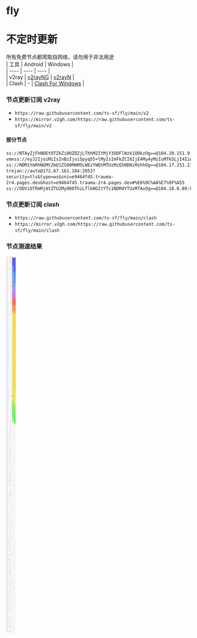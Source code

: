 # fly
# 不定时更新
所有免费节点都爬取自网络，请勿用于非法用途  
|  工具  | Android  | Windows  |  
|  ----  | ----   | ----  |  
| v2ray  | [v2rayNG](https://github.com/2dust/v2rayNG/releases) | [v2rayN](https://github.com/2dust/v2rayN/releases) |  
| Clash  | - | [Clash For Windows](https://github.com/2dust/clashN/releases) | 
  
### 节点更新订阅  v2ray
- `https://raw.githubusercontent.com/ts-sf/fly/main/v2`  
- `https://mirror.v2gh.com/https://raw.githubusercontent.com/ts-sf/fly/main/v2`  

#### 部分节点  
``` 
ss://NTAyZjFhNDEtOTZkZi00ZDZjLThhM2ItMjY3ODFlNzk1ODkzOg==@104.20.151.9:8880#%E6%9C%AA%E7%9F%A52
vmess://eyJ2IjoiMiIsInBzIjoi5pyq55+lMyIsImFkZCI6IjE4My4yMzIuMTk5LjI4IiwicG9ydCI6IjE1NjA1IiwiaWQiOiJhYWFhYWFhYS1hYWFhLWFhYWEtYWFhYS1kYWFhYWFhYWFhYWQiLCJhaWQiOiIwIiwic2N5IjoiYXV0byIsIm5ldCI6InRjcCIsInR5cGUiOiJub25lIiwiaG9zdCI6IiIsInBhdGgiOiIvIiwidGxzIjoiIiwic25pIjoiIiwidGVzdF9uYW1lIjoiMyJ9
ss://NDM1YmRhNGMtZmU1ZS00MmM5LWEzYWQtMTUzMzQ5NDNiMzhhOg==@104.17.251.21:80#%E6%9C%AA%E7%9F%A54
trojan://auto@172.67.161.104:2053?security=tls&type=ws&sni=e9464f45.trauma-2r4.pages.dev&host=e9464f45.trauma-2r4.pages.dev#%E6%9C%AA%E7%9F%A55
ss://ODViOTRmMjAtZTU2My00OThiLTlkNGItYTc1NDM4YTUxMTAxOg==@104.18.0.89:8443#%E6%9C%AA%E7%9F%A56
```
### 节点更新订阅  clash
- `https://raw.githubusercontent.com/ts-sf/fly/main/clash`  
- `https://mirror.v2gh.com/https://raw.githubusercontent.com/ts-sf/fly/main/clash`  

### 节点测速结果
![image](traffic.png)
